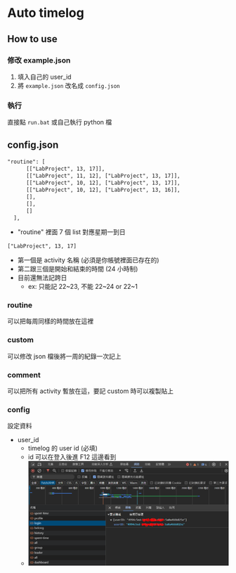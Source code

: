# Auto timelog
## How to use
### 修改 example.json
1. 填入自己的 user_id
2. 將 `example.json` 改名成 `config.json`
### 執行
直接點 `run.bat` 或自己執行 python 檔

## config.json
```
"routine": [
      [["LabProject", 13, 17]],
      [["LabProject", 11, 12], ["LabProject", 13, 17]],
      [["LabProject", 10, 12], ["LabProject", 13, 17]],
      [["LabProject", 10, 12], ["LabProject", 13, 16]],
      [],
      [],
      []
  ], 
```
- "routine" 裡面 7 個 list 對應星期一到日

```
["LabProject", 13, 17]
```
- 第一個是 activity 名稱 (必須是你帳號裡面已存在的)
- 第二跟三個是開始和結束的時間 (24 小時制)
- 目前還無法記跨日
    - ex: 只能記 22\~23, 不能 22\~24 or 22\~1
### routine
可以把每周同樣的時間放在這裡
### custom
可以修改 json 檔後將一周的紀錄一次記上
### comment
可以把所有 activity 暫放在這，要記 custom 時可以複製貼上
### config
設定資料
- user_id
    - timelog 的 user id (必填)
    - id 可以在登入後進 F12 這邊看到
    - ![image](./id.PNG)